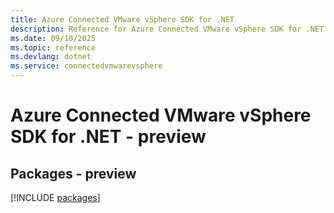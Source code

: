 ```yaml
---
title: Azure Connected VMware vSphere SDK for .NET
description: Reference for Azure Connected VMware vSphere SDK for .NET
ms.date: 09/10/2025
ms.topic: reference
ms.devlang: dotnet
ms.service: connectedvmwarevsphere
---
```

# Azure Connected VMware vSphere SDK for .NET - preview
## Packages - preview
[!INCLUDE [packages](connected-vmware-vsphere-index.md)]